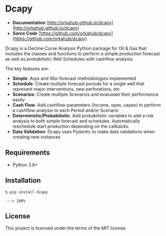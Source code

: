 # Dcapy

+ **Documentation** [http://orkahub.github.io/dcapy](http://orkahub.github.io/dcapy)
+ **Sorce Code** [https://github.com/orkahub/dcapy](https://github.com/orkahub/dcapy)

Dcapy is a Decline Curve Analysis Python package for Oil & Gas that includes the classes and functions to perform a simple production forecast as well as probabilistic Well Schedules with cashflow analysis.  

The key features are:

+ **Simple**: Arps and Wor forecast methodologies implemented
+ **Schedule**: Create multiple forecast *periods* for a single well that represent major interventions, new perforations, etc 
+ **Scenarios**: Create multiple Scenarios and evalueate their performance easily
+ **Cash Flow**: Add cashflow parameters (Income, opex, capex) to perform a cashflow analysis to each Period and/or Scenario
+ **Deterministic/Probabilistic**: Add probabilistic variables to add a risk analysis to both simple forecast and schedules. Automatically reschedule start production depending on the callbacks.
+ **Data Validation**: Dcapy uses Pydantic to make data validations when creating new instances

## Requirements

+ Python 3.8+ 


## Installation


```console
$ pip install dcapy

---> 100%
```


## License

This project is licensed under the terms of the MIT license.